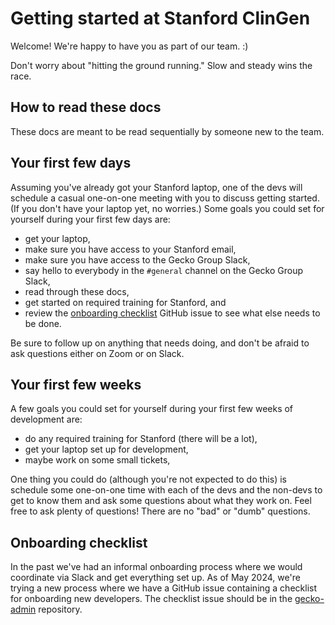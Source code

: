 # Getting started at Stanford ClinGen

Welcome! We're happy to have you as part of our team. :)

Don't worry about "hitting the ground running." Slow and steady wins the race.

## How to read these docs

These docs are meant to be read sequentially by someone new to the team.

## Your first few days

Assuming you've already got your Stanford laptop, one of the devs will schedule
a casual one-on-one meeting with you to discuss getting started. (If you don't
have your laptop yet, no worries.) Some goals you could set for yourself during
your first few days are:

- get your laptop,
- make sure you have access to your Stanford email,
- make sure you have access to the Gecko Group Slack,
- say hello to everybody in the `#general` channel on the Gecko Group Slack,
- read through these docs,
- get started on required training for Stanford, and
- review the [onboarding checklist](#onboarding-checklist) GitHub issue to see
  what else needs to be done.

Be sure to follow up on anything that needs doing, and don't be afraid to ask
questions either on Zoom or on Slack.

## Your first few weeks

A few goals you could set for yourself during your first few weeks of
development are:

- do any required training for Stanford (there will be a lot),
- get your laptop set up for development,
- maybe work on some small tickets,

One thing you could do (although you're not expected to do this) is schedule
some one-on-one time with each of the devs and the non-devs to get to know them
and ask some questions about what they work on. Feel free to ask plenty of
questions! There are no "bad" or "dumb" questions.

## Onboarding checklist

In the past we've had an informal onboarding process where we would coordinate
via Slack and get everything set up. As of May 2024, we're trying a new process
where we have a GitHub issue containing a checklist for onboarding new
developers. The checklist issue should be in the
[gecko-admin](https://github.com/gecko-group/gecko-admin) repository.
